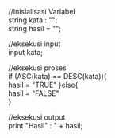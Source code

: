 //Inisialisasi Variabel
<br>
string kata : "";
<br>
string hasil = "";

//eksekusi input
<br>
input kata;

//eksekusi proses
<br>
if (ASC(kata) == DESC(kata)){
    <br>
    hasil = "TRUE"
}else{
    <br>
    hasil = "FALSE"
    <br>
}

//eksekusi output
<br>
print "Hasil" : " + hasil;